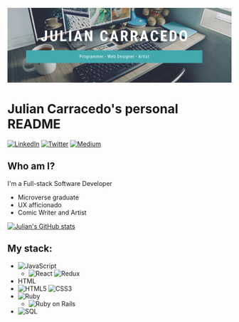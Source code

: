 ![Logo](https://github.com/JuliCarracedo/JuliCarracedo/blob/main/CustomBanner.png)
# Julian Carracedo's personal README

[![LinkedIn](https://img.shields.io/badge/LinkedIn-0077B5?style=for-the-badge&logo=linkedin&logoColor=white)](https://www.linkedin.com/in/julian-carracedo)
[![Twitter](https://img.shields.io/badge/Twitter-1DA1F2?style=for-the-badge&logo=twitter&logoColor=white)](https://twitter.com/CarracedoTrigo)
[![Medium](https://img.shields.io/badge/Medium-12100E?style=for-the-badge&logo=medium&logoColor=white)](https://medium.com/@JulianCarracedo)
## Who am I?
I'm a Full-stack Software Developer
* Microverse graduate
* UX afficionado
* Comic Writer and Artist

[![Julian's GitHub stats](https://github-readme-stats.vercel.app/api?username=JuliCarracedo)](https://github.com/anuraghazra/github-readme-stats)

## My stack:
* ![JavaScript](https://img.shields.io/badge/JavaScript-323330?style=for-the-badge&logo=javascript&logoColor=F7DF1E)
  * ![React](https://img.shields.io/badge/React-20232A?style=for-the-badge&logo=react&logoColor=61DAFB) ![Redux](https://img.shields.io/badge/Redux-593D88?style=for-the-badge&logo=redux&logoColor=white)
* HTML
* ![HTML5](https://img.shields.io/badge/HTML5-E34F26?style=for-the-badge&logo=html5&logoColor=white) ![CSS3](	https://img.shields.io/badge/CSS3-1572B6?style=for-the-badge&logo=css3&logoColor=white)
* ![Ruby](https://img.shields.io/badge/Ruby-CC342D?style=for-the-badge&logo=ruby&logoColor=white)
  * ![Ruby on Rails](https://img.shields.io/badge/Ruby_on_Rails-CC0000?style=for-the-badge&logo=ruby-on-rails&logoColor=white)
* ![SQL](https://img.shields.io/badge/PostgreSQL-316192?style=for-the-badge&logo=postgresql&logoColor=white)
